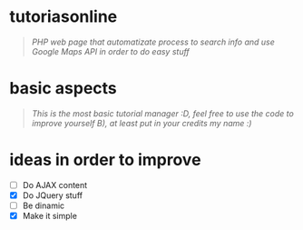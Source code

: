 # tutoriasonline
>*PHP web page that automatizate 
process to search info and use Google Maps 
API in order to do easy stuff* 
# basic aspects
>*This is the most basic tutorial
manager :D, feel free to use the code
to improve yourself B), at least 
put in your credits my name :)* 
# ideas in order to improve
   - [ ] Do AJAX content
   - [x] Do JQuery stuff
   - [ ] Be dinamic
   - [x] Make it simple
